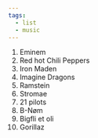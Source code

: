 ```yaml
---
tags:
  - list
  - music
---
```


1. Eminem
2. Red hot Chili Peppers 
3. Iron Maden 
4. Imagine Dragons 
5. Ramstein 
6. Stromae
7. 21 pilots 
8. B-Nøm
9. Bigfli et oli
10. Gorillaz